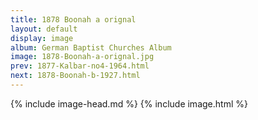 ```yaml
---
title: 1878 Boonah a orignal
layout: default
display: image
album: German Baptist Churches Album
image: 1878-Boonah-a-orignal.jpg
prev: 1877-Kalbar-no4-1964.html
next: 1878-Boonah-b-1927.html
---
```

{% include image-head.md %}
{% include image.html %}